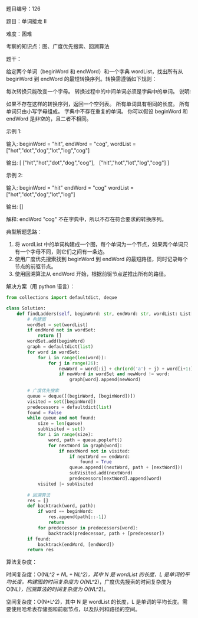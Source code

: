 题目编号：126

题目：单词接龙 II

难度：困难

考察的知识点：图、广度优先搜索、回溯算法

题干：

给定两个单词（beginWord 和 endWord）和一个字典 wordList，找出所有从 beginWord 到 endWord 的最短转换序列。转换需遵循如下规则：

每次转换只能改变一个字母。
转换过程中的中间单词必须是字典中的单词。
说明:

如果不存在这样的转换序列，返回一个空列表。
所有单词具有相同的长度。
所有单词只由小写字母组成。
字典中不存在重复的单词。
你可以假设 beginWord 和 endWord 是非空的，且二者不相同。

示例 1:

输入:
beginWord = "hit",
endWord = "cog",
wordList = ["hot","dot","dog","lot","log","cog"]

输出:
[
  ["hit","hot","dot","dog","cog"],
  ["hit","hot","lot","log","cog"]
]

示例 2:

输入:
beginWord = "hit"
endWord = "cog"
wordList = ["hot","dot","dog","lot","log"]

输出: []

解释: endWord "cog" 不在字典中，所以不存在符合要求的转换序列。

典型解题思路：

1. 将 wordList 中的单词构建成一个图，每个单词为一个节点，如果两个单词只有一个字母不同，则它们之间有一条边。
2. 使用广度优先搜索找到 beginWord 到 endWord 的最短路径，同时记录每个节点的前驱节点。
3. 使用回溯算法从 endWord 开始，根据前驱节点逆推出所有的路径。

解决方案（用 python 语言）：

```python
from collections import defaultdict, deque

class Solution:
    def findLadders(self, beginWord: str, endWord: str, wordList: List[str]) -> List[List[str]]:
        # 构建图
        wordSet = set(wordList)
        if endWord not in wordSet:
            return []
        wordSet.add(beginWord)
        graph = defaultdict(list)
        for word in wordSet:
            for i in range(len(word)):
                for j in range(26):
                    newWord = word[:i] + chr(ord('a') + j) + word[i+1:]
                    if newWord in wordSet and newWord != word:
                        graph[word].append(newWord)
        
        # 广度优先搜索
        queue = deque([(beginWord, [beginWord])])
        visited = set([beginWord])
        predecessors = defaultdict(list)
        found = False
        while queue and not found:
            size = len(queue)
            subVisited = set()
            for i in range(size):
                word, path = queue.popleft()
                for nextWord in graph[word]:
                    if nextWord not in visited:
                        if nextWord == endWord:
                            found = True
                        queue.append((nextWord, path + [nextWord]))
                        subVisited.add(nextWord)
                        predecessors[nextWord].append(word)
            visited |= subVisited
        
        # 回溯算法
        res = []
        def backtrack(word, path):
            if word == beginWord:
                res.append(path[::-1])
                return
            for predecessor in predecessors[word]:
                backtrack(predecessor, path + [predecessor])
        if found:
            backtrack(endWord, [endWord])
        return res
```

算法复杂度：

时间复杂度：O(N*L^2 + N*L + N*L^2)，其中 N 是 wordList 的长度，L 是单词的平均长度。构建图的时间复杂度为 O(N*L^2)，广度优先搜索的时间复杂度为 O(N*L)，回溯算法的时间复杂度为 O(N*L^2)。

空间复杂度：O(N*L^2)，其中 N 是 wordList 的长度，L 是单词的平均长度。需要使用哈希表存储图和前驱节点，以及队列和路径的空间。